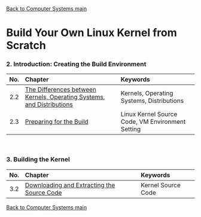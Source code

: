 [Back to Computer Systems main](../../../README.md)

# Build Your Own Linux Kernel from Scratch

### 2. Introduction: Creating the Build Environment
|No.|Chapter|Keywords|
|:-:|:------|:-------|
|2.2|[The Differences between Kernels, Operating Systems, and Distributions](02_02/note.md)|Kernels, Operating Systems, Distributions|
|2.3|[Preparing for the Build](02_03/note.md)|Linux Kernel Source Code, VM Environment Setting|

<br>

### 3. Building the Kernel
|No.|Chapter|Keywords|
|:-:|:------|:-------|
|3.2|[Downloading and Extracting the Source Code](03_02/note.md)|Kernel Source Code|



[Back to Computer Systems main](../../../README.md)